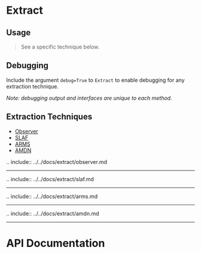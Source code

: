 # Extract

## Usage

> See a specific technique below.

## Debugging

Include the argument `debug=True` to `Extract` to enable debugging for any
extraction technique.

_Note: debugging output and interfaces are unique to each method._

## Extraction Techniques

- [Observer](#observer)
- [SLAF](#slaf)
- [ARMS](#arms)
- [AMDN](#amdn)

.. include:: ../../docs/extract/observer.md

---

.. include:: ../../docs/extract/slaf.md

---

.. include:: ../../docs/extract/arms.md

---

.. include:: ../../docs/extract/amdn.md

---

# API Documentation
